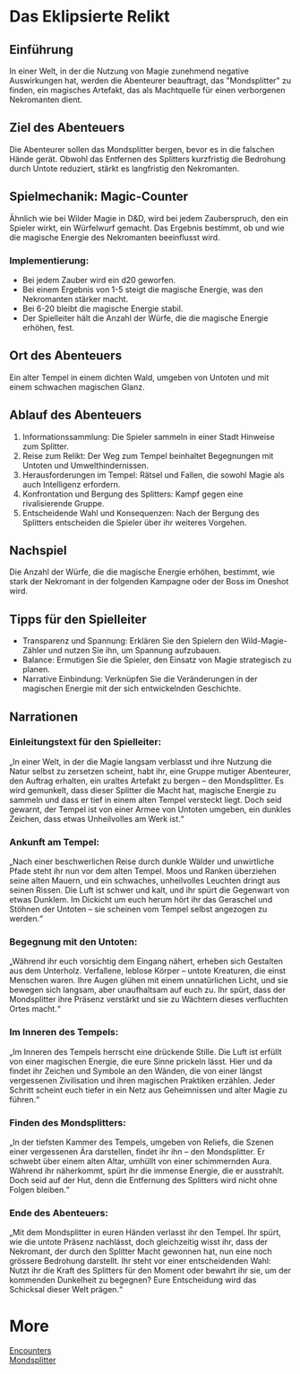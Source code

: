 # Das Eklipsierte Relikt

## Einführung
In einer Welt, in der die Nutzung von Magie zunehmend negative Auswirkungen hat, werden die Abenteurer beauftragt, das "Mondsplitter" zu finden, ein magisches Artefakt, das als Machtquelle für einen verborgenen Nekromanten dient.

## Ziel des Abenteuers
Die Abenteurer sollen das Mondsplitter bergen, bevor es in die falschen Hände gerät. Obwohl das Entfernen des Splitters kurzfristig die Bedrohung durch Untote reduziert, stärkt es langfristig den Nekromanten.

## Spielmechanik: Magic-Counter
Ähnlich wie bei Wilder Magie in D&D, wird bei jedem Zauberspruch, den ein Spieler wirkt, ein Würfelwurf gemacht. Das Ergebnis bestimmt, ob und wie die magische Energie des Nekromanten beeinflusst wird.

### Implementierung:
- Bei jedem Zauber wird ein d20 geworfen.
- Bei einem Ergebnis von 1-5 steigt die magische Energie, was den Nekromanten stärker macht.
- Bei 6-20 bleibt die magische Energie stabil.
- Der Spielleiter hält die Anzahl der Würfe, die die magische Energie erhöhen, fest.

## Ort des Abenteuers
Ein alter Tempel in einem dichten Wald, umgeben von Untoten und mit einem schwachen magischen Glanz.

## Ablauf des Abenteuers
1. Informationssammlung: Die Spieler sammeln in einer Stadt Hinweise zum Splitter.
2. Reise zum Relikt: Der Weg zum Tempel beinhaltet Begegnungen mit Untoten und Umwelthindernissen.
3. Herausforderungen im Tempel: Rätsel und Fallen, die sowohl Magie als auch Intelligenz erfordern.
4. Konfrontation und Bergung des Splitters: Kampf gegen eine rivalisierende Gruppe.
5. Entscheidende Wahl und Konsequenzen: Nach der Bergung des Splitters entscheiden die Spieler über ihr weiteres Vorgehen.

## Nachspiel
Die Anzahl der Würfe, die die magische Energie erhöhen, bestimmt, wie stark der Nekromant in der folgenden Kampagne oder der Boss im Oneshot wird.

## Tipps für den Spielleiter
- Transparenz und Spannung: Erklären Sie den Spielern den Wild-Magie-Zähler und nutzen Sie ihn, um Spannung aufzubauen.
- Balance: Ermutigen Sie die Spieler, den Einsatz von Magie strategisch zu planen.
- Narrative Einbindung: Verknüpfen Sie die Veränderungen in der magischen Energie mit der sich entwickelnden Geschichte.

## Narrationen

### Einleitungstext für den Spielleiter:
„In einer Welt, in der die Magie langsam verblasst und ihre Nutzung die Natur selbst zu zersetzen scheint, habt ihr, eine Gruppe mutiger Abenteurer, den Auftrag erhalten, ein uraltes Artefakt zu bergen – den Mondsplitter. Es wird gemunkelt, dass dieser Splitter die Macht hat, magische Energie zu sammeln und dass er tief in einem alten Tempel versteckt liegt. Doch seid gewarnt, der Tempel ist von einer Armee von Untoten umgeben, ein dunkles Zeichen, dass etwas Unheilvolles am Werk ist.“

### Ankunft am Tempel:
„Nach einer beschwerlichen Reise durch dunkle Wälder und unwirtliche Pfade steht ihr nun vor dem alten Tempel. Moos und Ranken überziehen seine alten Mauern, und ein schwaches, unheilvolles Leuchten dringt aus seinen Rissen. Die Luft ist schwer und kalt, und ihr spürt die Gegenwart von etwas Dunklem. Im Dickicht um euch herum hört ihr das Geraschel und Stöhnen der Untoten – sie scheinen vom Tempel selbst angezogen zu werden.“

### Begegnung mit den Untoten:
„Während ihr euch vorsichtig dem Eingang nähert, erheben sich Gestalten aus dem Unterholz. Verfallene, leblose Körper – untote Kreaturen, die einst Menschen waren. Ihre Augen glühen mit einem unnatürlichen Licht, und sie bewegen sich langsam, aber unaufhaltsam auf euch zu. Ihr spürt, dass der Mondsplitter ihre Präsenz verstärkt und sie zu Wächtern dieses verfluchten Ortes macht.“

### Im Inneren des Tempels:
„Im Inneren des Tempels herrscht eine drückende Stille. Die Luft ist erfüllt von einer magischen Energie, die eure Sinne prickeln lässt. Hier und da findet ihr Zeichen und Symbole an den Wänden, die von einer längst vergessenen Zivilisation und ihren magischen Praktiken erzählen. Jeder Schritt scheint euch tiefer in ein Netz aus Geheimnissen und alter Magie zu führen.“

### Finden des Mondsplitters:
„In der tiefsten Kammer des Tempels, umgeben von Reliefs, die Szenen einer vergessenen Ära darstellen, findet ihr ihn – den Mondsplitter. Er schwebt über einem alten Altar, umhüllt von einer schimmernden Aura. Während ihr näherkommt, spürt ihr die immense Energie, die er ausstrahlt. Doch seid auf der Hut, denn die Entfernung des Splitters wird nicht ohne Folgen bleiben.“

### Ende des Abenteuers:
„Mit dem Mondsplitter in euren Händen verlasst ihr den Tempel. Ihr spürt, wie die untote Präsenz nachlässt, doch gleichzeitig wisst ihr, dass der Nekromant, der durch den Splitter Macht gewonnen hat, nun eine noch grössere Bedrohung darstellt. Ihr steht vor einer entscheidenden Wahl: Nutzt ihr die Kraft des Splitters für den Moment oder bewahrt ihr sie, um der kommenden Dunkelheit zu begegnen? Eure Entscheidung wird das Schicksal dieser Welt prägen.“

# More

[Encounters](encounters.md)  
[Mondsplitter](../items/mondsplitter.md)